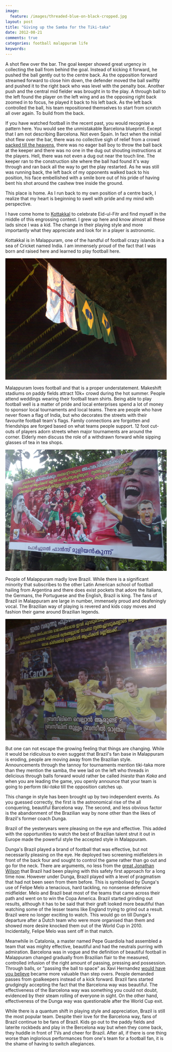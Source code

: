 ```yaml
---
image:
  feature: /images/threaded-blue-on-black-cropped.jpg
layout: post
title: "Giving up the Samba for the Tiki-taka"
date: 2012-08-21
comments: true
categories: football malappuram life
keywords:
---
```

A shot flew over the bar. The goal keeper showed great urgency in
collecting the ball from behind the goal. Instead of kicking it forward, he pushed the ball
gently out to the centre back. As the opposition forward streamed
forward to close him down, the defender moved the ball swiftly and pushed it to
the right back who was level with the penalty box. Another push and the
central mid fielder was brought in to the play. A through ball to the
left found the player on the left wing and as the opposing
right back zoomed in to focus, he played it back to his left back. As
the left back controlled the ball, his
team repositioned themselves to start from scratch all over again. To build
from the back.

If you have watched football in the recent past, you would recognise a
pattern here. You would see the unmistakable Barcelona blueprint. Except
that I am not describing Barcelona. Not even Spain. In fact when the
initial shot flew over the bar, there was no collective sigh of relief
from a crowd [packed till the heavens]("http://mkbarcelona.files.wordpress.com/2011/03/200311-005.jpg"),
there was no eager ball boy to throw the ball back at the keeper and
there was no one in the dug out shouting instructions at the
players. Hell, there was not even a dug out near the touch line. The
keeper ran to the construction site where the ball had found it's way
through and ran back all the way to get the play restarted. As he was
still was running back, the left back of my opponents walked back to his
position, his face embellished with a smile bore out of his pride
of having bent his shot around the cashew tree inside the
ground.
<!--more-->

This place is home. As I run back to my own position of a centre back, I realize
that my heart is beginning to swell with pride and my mind with perspective.

I have come home to [Kottakkal](http://en.wikipedia.org/wiki/Kottakkal) to celebrate Eid-ul-Fitr and find myself in the
middle of this engrossing contest. I grew up here and know almost all
these lads since I was a kid. The change in their playing style and more
importantly what they appreciate and look for in a player is astronomic.

Kottakkal is in Malappuram, one of the handful of football crazy islands
in a sea of Cricket named India. I am immensely proud of the fact that I
was born and raised here and learned to play football here.

![Flags](/images/football_flags.jpg)

Malappuram loves football and that is a proper understatement. Makeshift
stadiums on paddy fields attract 10k+ crowd during the hot
summer. People attend weddings wearing their football team shirts. Being
able to play football well is a matter of pride and local enterprises
spend a lot of money to sponsor local tournaments and local teams. There
are people who have never flown a flag of India, but who decorates the
streets with their favourite football team's flags. Family connections
are forgotten and friendships are forged based on what teams people
support. 12 foot cut-outs of players adorn streets when major
tournaments are around the corner. Elderly men discuss the role of a
withdrawn forward while sipping glasses of tea in tea shops.

![Portugal](/images/poster_portugal.jpg)

People of Malappuram madly love Brazil. While there is a significant
minority that subscribes to the other Latin American school of football
hailing from Argentina
and there does exist pockets that adore the Italians, the Germans, the
Portuguese and the English, Brazil is king. The fans of Brazil in
Malappuram are large in number, immensely proud and deafeningly
vocal. The Brazilian way of playing is revered and kids copy moves and
fashion their game around Brazilian legends.

![Brazil](/images/poster_brazil.jpg)

But one can not escape the growing feeling that things are
changing. While it would be ridiculous to even suggest that Brazil's fan
base in Malappuram is eroding, people are moving away from the
Brazilian style. Announcements through the tannoy for tournaments
mention tiki-taka more than they mention the samba, the wee lad on the
left who threads in delicious through balls forward would rather be
called *Iniesta* than *Kaka* and when you are leading the game, you
openly announce that your team is going to perform *tiki-taka* till the
opposition catches up.

This change in style has been brought up by two independent events. As
you guessed correctly, the first is the astronomical rise of the
all conquering, beautiful Barcelona way. The second, and less obvious
factor is the abandonment of the Brazilian way by none other than the
likes of Brazil's former coach Dunga.

Brazil of the yesteryears were pleasing on the eye and effective. This added
with the opportunities to watch the best of Brazilian talent strut it
out in Europe made the powerful style the accepted style in Malappuram.

Dunga's Brazil played a brand of football that was effective, but not
necessarily pleasing on the eye. He deployed two screening midfielders
in front of the back four and sought to control the game rather than go
out and go for the neck. There are arguments, no less from the
[great Jonathan Wilson](http://www.guardian.co.uk/football/blog/2012/aug/14/olympics-exposed-flaw-brazilian-football)
that Brazil had been playing with this safety first approach for a long
time now. However under Dunga, Brazil played with a level of pragmatism
that had not been seen from them before. This is symbolised by Dunga's
use of Felipe Melo a tenacious, hard tackling, no nonsense defensive
midfielder. Melo and Brazil beat most of the teams that came across
their path and went on to win the Copa America. Brazil started grinding
out results, although it has to be said that their graft looked more
beautiful than watching some of the lesser teams like England trying to
grind out a result. Brazil were no longer exciting to watch. This would
go on till Dunga's departure after a Dutch team who were more organised
than them and showed more desire knocked them out of the World Cup in
2010. Incidentally, Felipe Melo was sent off in that match.

Meanwhile in Catalonia, a master named Pepe Guardiola had assembled a
team that was mighty effective, beautiful and had the neutrals purring
with admiration. Barcelona was in vogue and the definition of beautiful
football in Malappuram changed gradually from Brazilian flair to the
measured, controlled infusion of the right amount of passing, pressing
and possession. Through balls, or "passing the ball to space" as Xavi
Hernandez [would have you believe](http://www.guardian.co.uk/football/2011/feb/11/xavi-barcelona-spain-interview) became more valuable than step
overs. People demanded passes from goalkeepers instead of a kick
forward. Brazil fans started grudgingly accepting the fact that the
Barcelona way was beautiful. The effectiveness of the Barcelona way was
something you could not doubt, evidenced by their steam rolling of
everyone in sight. On the other hand, effectiveness of the Dunga way was
questionable after the World Cup exit.

While there is a quantum shift in playing style and appreciation, Brazil
is still the most popular team. Despite their love for the Barcelona
way, fans of Brazil continue to be fans of Brazil. Kids go out to the
paddy fields and laterite rockbeds and play in the Bercelona way but when they
 come back, they huddle in front of TVs and cheer for Brazil. After all, if there is one
thing worse than inglorious performances from one's team for a football
fan, it is the shame of having to switch allegiances.
